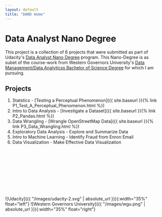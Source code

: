 ```yaml
---
layout: default
title: "DAND Home"
---
```


# Data Analyst Nano Degree

This project is a collection of 6 projects that were submitted as part of Udacity's [Data Analyst Nano Degree](https://www.udacity.com/course/data-analyst-nanodegree--nd002) program.   This Nano-Degree is as subet 
of the course-work from Western Governors University's [Data Management/Data Analyticss Bachelor of Science Degree](https://www.wgu.edu/online-it-degrees/data-management-analytics-bachelors-program.html) for which I am pursuing.

## Projects 
1. Statstics - [Testing a Perceptual Phenomenon]({{ site.baseurl }}{% link P1_Test_A_Perceptual_Phenomenon.html  %})
2. Intro to Data Analysis - [Investigate a Dataset]({{ site.baseurl }}{% link P2_Pandas.html %})
3. Data Wrangling - [Wrangle OpenStreetMap Data]({{ site.baseurl }}{% link P3_Data_Wrangling.html  %})
4. Exploratory Data Analysis - Explore and Summarize Data
5. Intro to Machine Learning - Identify Fraud from Enron Email
6. Data Visualization - Make Effective Data Visualization

<br />
<br />
<br />
<br />
<br />
<br />
<br />
<br />
<br />
![Udacity]({{ "/images/udacity-2.svg" | absolute_url }}){:width="35%" float="left"}
![Western Governors University]({{ "/images/wgu.png" | absolute_url }}){:width="35%" float="right"}
